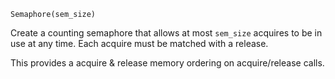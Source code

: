 ```
Semaphore(sem_size)
```

Create a counting semaphore that allows at most `sem_size` acquires to be in use at any time. Each acquire must be matched with a release.

This provides a acquire & release memory ordering on acquire/release calls.
